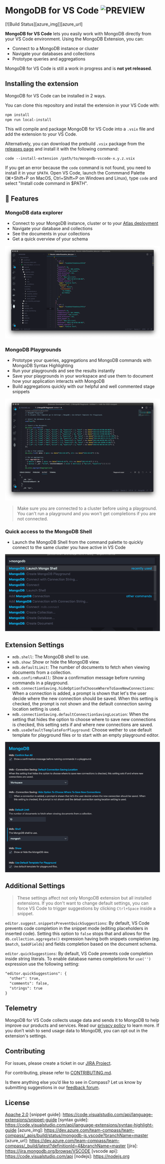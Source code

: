 # MongoDB for VS Code ![PREVIEW](https://img.shields.io/badge/-PREVIEW-orange)

[![Build Status][azure_img]][azure_url]

**MongoDB for VS Code** lets you easily work with MongoDB directly from your VS Code environment. Using the MongoDB Extension, you can:

- Connect to a MongoDB instance or cluster
- Navigate your databases and collections
- Prototype queries and aggregations

MongoDB for VS Code is still a work in progress and is **not yet released**.

## Installing the extension

MongoDB for VS Code can be installed in 2 ways.

You can clone this repository and install the extension in your VS Code with:

```shell
npm install
npm run local-install
```

This will compile and package MongoDB for VS Code into a `.vsix` file and add the extension to your VS Code.

Alternatively, you can download the prebuild `.vsix` package from the [releases page](https://github.com/mongodb-js/vscode/releases) and install it with the following command:

```shell
code --install-extension /path/to/mongodb-vscode-x.y.z.vsix
```

If you get an error because the `code` command is not found, you need to install it in your `$PATH`.
Open VS Code, launch the Commmand Palette (⌘+Shift+P on MacOS, Ctrl+Shift+P on Windows and Linux), type `code` and select "Install code command in \$PATH".

## :construction: Features

### MongoDB data explorer

- Connect to your MongoDB instance, cluster or to your [Atlas deployment](https://www.mongodb.com/cloud/atlas/register)
- Navigate your database and collections
- See the documents in your collections
- Get a quick overview of your schema

![Explore data with MongoDB for VS Code](resources/screenshots/explore-data.png)

### MongoDB Playgrounds

- Prototype your queries, aggregations and MongoDB commands with MongoDB Syntax Highlighting
- Run your playgrounds and see the results instantly
- Save your playgrounds in your workspace and use them to document how your application interacts with MongoDB
- Build aggregations quickly with our helpful and well commented stage snippets

![Playgrounds](resources/screenshots/playground.png)

> Make sure you are connected to a cluster before using a playground. You can't run a playground and you won't get completions if you are not connected.

### Quick access to the MongoDB Shell

- Launch the MongoDB Shell from the command palette to quickly connect to the same cluster you have active in VS Code

![MongoDB Shell](resources/screenshots/shell-launcher.png)

## Extension Settings

- `mdb.shell`: The MongoDB shell to use.
- `mdb.show`: Show or hide the MongoDB view.
- `mdb.defaultLimit`: The number of documents to fetch when viewing documents from a collection.
- `mdb.confirmRunAll`: Show a confirmation message before running commands in a playground.
- `mdb.connectionSaving.hideOptionToChooseWhereToSaveNewConnections`: When a connection is added, a prompt is shown that let's the user decide where the new connection should be saved. When this setting is checked, the prompt is not shown and the default connection saving location setting is used.
- `mdb.connectionSaving.defaultConnectionSavingLocation`: When the setting that hides the option to choose where to save new connections is checked, this setting sets if and where new connections are saved.
- `mdb.useDefaultTemplateForPlayground`: Choose wether to use default template for playground files or to start with an empty playground editor.

![Settings](resources/screenshots/settings.png)

## Additional Settings

> These settings affect not only MongoDB extension but all installed extensions. If you don't want to change default settings, you can force VS Code to trigger suggestions by clicking `Ctrl+Space` inside a snippet.

`editor.suggest.snippetsPreventQuickSuggestions`: By default, VS Code prevents code completion in the snippet mode (editing placeholders in inserted code). Setting this option to `false` stops that and allows for the `db.collection.aggregate()` expression having both snippets completion (eg. `$match`, `$addFields`) and fields completion based on the document schema.

`editor.quickSuggestions`: By default, VS Code prevents code completion inside string literals. To enable database names completions for `use('')` expression use the following setting:

```
"editor.quickSuggestions": {
  "other": true,
  "comments": false,
  "strings": true
}
```

## Telemetry

MongoDB for VS Code collects usage data and sends it to MongoDB to help improve our products and services. Read our [privacy policy](https://www.mongodb.com/legal/privacy-policy) to learn more. If you don’t wish to send usage data to MongoDB, you can opt out in the extension's settings.

## Contributing

For issues, please create a ticket in our [JIRA Project](https://jira.mongodb.org/browse/VSCODE).

For contributing, please refer to [CONTRIBUTING.md](CONTRIBUTING.md).

Is there anything else you’d like to see in Compass? Let us know by submitting suggestions in our [feedback forum](https://feedback.mongodb.com).

## License

[Apache 2.0](./LICENSE.txt)
[snippet guide]: https://code.visualstudio.com/api/language-extensions/snippet-guide
[syntax guide]: https://code.visualstudio.com/api/language-extensions/syntax-highlight-guide
[azure_img]: https://dev.azure.com/team-compass/team-compass/_apis/build/status/mongodb-js.vscode?branchName=master
[azure_url]: https://dev.azure.com/team-compass/team-compass/_build/latest?definitionId=4&branchName=master
[jira]: https://jira.mongodb.org/browse/VSCODE
[vscode api]: https://code.visualstudio.com/api
[nodejs]: https://nodejs.org
